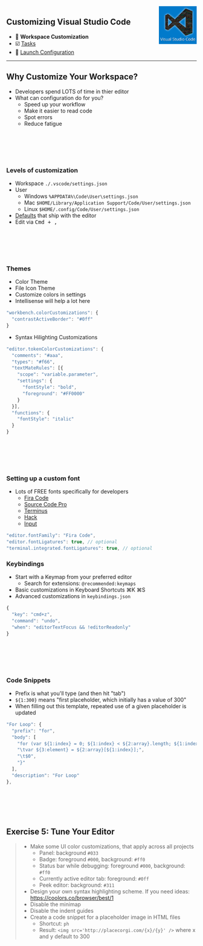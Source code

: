 <img align='right' height=100 src='../../public/vscode.png'>

## Customizing Visual Studio Code

* 🎨 **Workspace Customization**
* ☑️ [Tasks](./tasks.md)
* 🚀 [Launch Configuration](./launch-configuration.md)

---

## Why Customize Your Workspace?
* Developers spend LOTS of time in thier editor
* What can configuration do for you?
  * Speed up your workflow
  * Make it easier to read code
  * Spot errors
  * Reduce fatigue

<br><br><br><br>

### Levels of customization
* Workspace `./.vscode/settings.json`
* User
  * Windows `%APPDATA%\Code\User\settings.json`
  * Mac `$HOME/Library/Application Support/Code/User/settings.json`
  * Linux `$HOME/.config/Code/User/settings.json`
* [Defaults](https://code.visualstudio.com/docs/getstarted/settings#_copy-of-default-settings) that ship with the editor
* Edit via <kbd>Cmd + ,</kbd>

<br><br><br><br>

### Themes
* Color Theme
* File Icon Theme
* Customize colors in settings
* Intellisense will help a lot here
```js
"workbench.colorCustomizations": {
  "contrastActiveBorder": "#0ff"
}
```
* Syntax Hilighting Customizations
```js
"editor.tokenColorCustomizations": {
  "comments": "#aaa",
  "types": "#f66",
  "textMateRules": [{
    "scope": "variable.parameter",
    "settings": {
      "fontStyle": "bold",
      "foreground": "#FF0000"
    }
  }],
  "functions": {
    "fontStyle": "italic"
  }
}
```

<br><br><br><br>

### Setting up a custom font
* Lots of FREE fonts specifically for developers
  * [Fira Code](https://github.com/tonsky/FiraCode)
  * [Source Code Pro](https://github.com/adobe-fonts/source-code-pro)
  * [Terminus](http://terminus-font.sourceforge.net/)
  * [Hack](http://sourcefoundry.org/hack/)
  * [Input](http://input.fontbureau.com/)

```js
"editor.fontFamily": "Fira Code",
"editor.fontLigatures": true, // optional
"terminal.integrated.fontLigatures": true, // optional
```

### Keybindings
* Start with a Keymap from your preferred editor
  * Search for extensions: `@recommended:keymaps`
* Basic customizations in Keyboard Shortcuts <key>⌘K ⌘S</key>
* Advanced customizations in `keybindings.json`
```js
{
  "key": "cmd+z",
  "command": "undo",
  "when": "editorTextFocus && !editorReadonly"
}
```

<br><br><br><br>

### Code Snippets
* Prefix is what you'll type (and then hit "tab")
* `${1:300}` means "first placeholder, which initially has a value of 300"
* When filling out this template, repeated use of a given placeholder is updated
```js
"For Loop": {
  "prefix": "for",
  "body": [
    "for (var ${1:index} = 0; ${1:index} < ${2:array}.length; ${1:index}++) {",
    "\tvar ${3:element} = ${2:array}[${1:index}];",
    "\t$0",
    "}"
  ],
  "description": "For Loop"
},
```

<br><br><br><br>

## Exercise 5: Tune Your Editor
> * Make some UI color customizations, that apply across all projects
>   * Panel: background `#033`
>   * Badge: foreground `#000`, background: `#ff0`
>   * Status bar while debugging: foreground `#000`, background: `#ff0`
>   * Currently active editor tab: foreground: `#0ff`
>   * Peek editor: background: `#311`
> * Design your own syntax highlighting scheme. If you need ideas: https://coolors.co/browser/best/1
> * Disable the minimap
> * Disable the indent guides
> * Create a code snippet for a placeholder image in HTML files
>    * Shortcut: `ph`
>    * Result: `<img src='http://placecorgi.com/{x}/{y}' />` where x and y default to 300
